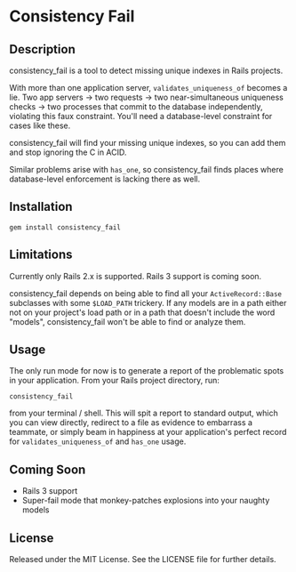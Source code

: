 # Consistency Fail

## Description
consistency\_fail is a tool to detect missing unique indexes in Rails projects.

With more than one application server, `validates_uniqueness_of` becomes a lie.
Two app servers -> two requests -> two near-simultaneous uniqueness checks ->
two processes that commit to the database independently, violating this faux
constraint. You'll need a database-level constraint for cases like these.

consistency\_fail will find your missing unique indexes, so you can add them and
stop ignoring the C in ACID.

Similar problems arise with `has_one`, so consistency\_fail finds places where
database-level enforcement is lacking there as well.


## Installation

    gem install consistency_fail

## Limitations

Currently only Rails 2.x is supported. Rails 3 support is coming soon.

consistency\_fail depends on being able to find all your `ActiveRecord::Base`
subclasses with some `$LOAD_PATH` trickery. If any models are in a path either
not on your project's load path or in a path that doesn't include the word
"models", consistency\_fail won't be able to find or analyze them.

## Usage

The only run mode for now is to generate a report of the problematic spots in
your application. From your Rails project directory, run:

    consistency_fail

from your terminal / shell. This will spit a report to standard output, which
you can view directly, redirect to a file as evidence to embarrass a teammate,
or simply beam in happiness at your application's perfect record for
`validates_uniqueness_of` and `has_one` usage.

## Coming Soon

* Rails 3 support
* Super-fail mode that monkey-patches explosions into your naughty models

## License

Released under the MIT License. See the LICENSE file for further details.
